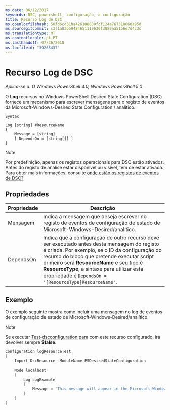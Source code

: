 ```yaml
---
ms.date: 06/12/2017
keywords: DSC, powershell, configuração, a configuração
title: Recurso Log de DSC
ms.openlocfilehash: 50fd6cd31ba426108830fcf124a767318060a95d
ms.sourcegitcommit: c3f1a83b59484651119630f3089aa51b6e7d4c3c
ms.translationtype: MT
ms.contentlocale: pt-PT
ms.lasthandoff: 07/26/2018
ms.locfileid: "39268437"
---
```

# <a name="dsc-log-resource"></a>Recurso Log de DSC

_Aplica-se a: O Windows PowerShell 4.0, Windows PowerShell 5.0_

O __Log__ recursos no Windows PowerShell Desired State Configuration (DSC) fornece um mecanismo para escrever mensagens para o registo de eventos da Microsoft-Windows-Desired State Configuration / analítico.

```
Syntax

Log [string] #ResourceName
{
    Message = [string]
    [ DependsOn = [string[]] ]
}
```

> [!NOTE]
> Por predefinição, apenas os registos operacionais para DSC estão ativados. Antes do registo de análise estar disponível ou visível, tem de estar ativada. Para obter mais informações, consulte [onde estão os registos de eventos de DSC?](troubleshooting.md#where-are-dsc-event-logs).

## <a name="properties"></a>Propriedades

| Propriedade | Descrição |
| --- | --- |
| Mensagem| Indica a mensagem que deseja escrever no registo de eventos de configuração de estado de Microsoft-Windows-Desired/analítico.|
| DependsOn | Indica que a configuração de outro recurso deve ser executado antes desta mensagem do registo é criada. Por exemplo, se o ID da configuração do recurso do bloco que pretende executar script primeiro será **ResourceName** e seu tipo é **ResourceType**, a sintaxe para utilizar esta propriedade é `DependsOn = '[ResourceType]ResourceName'`.|

## <a name="example"></a>Exemplo

O exemplo seguinte mostra como incluir uma mensagem no log de eventos de configuração de estado de Microsoft-Windows-Desired/analítico.

> [!NOTE]
> Se executar [Test-dscconfiguration para](https://technet.microsoft.com/en-us/library/dn407382.aspx) com este recurso configurado, irá devolver sempre **$false**.

```powershell
Configuration logResourceTest
{
    Import-DscResource -ModuleName PSDesiredStateConfiguration

    Node localhost
    {
        Log LogExample
        {
            Message = 'This message will appear in the Microsoft-Windows-Desired State Configuration/Analytic event log.'
        }
    }
}
```